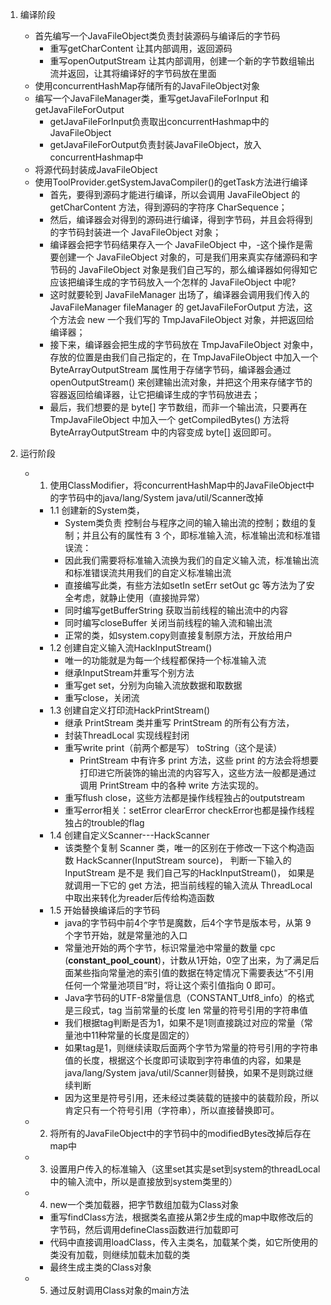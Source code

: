 1. 编译阶段
    - 首先编写一个JavaFileObject类负责封装源码与编译后的字节码
        - 重写getCharContent 让其内部调用，返回源码
        - 重写openOutputStream 让其内部调用，创建一个新的字节数组输出流并返回，让其将编译好的字节码放在里面
    - 使用concurrentHashMap存储所有的JavaFileObject对象
    - 编写一个JavaFileManager类，重写getJavaFileForInput 和 getJavaFileForOutput
        - getJavaFileForInput负责取出concurrentHashmap中的JavaFileObject
        - getJavaFileForOutput负责封装JavaFileObject，放入concurrentHashmap中
    - 将源代码封装成JavaFileObject
    - 使用ToolProvider.getSystemJavaCompiler()的getTask方法进行编译
        - 首先，要得到源码才能进行编译，所以会调用 JavaFileObject 的 getCharContent 方法，得到源码的字符序 CharSequence；
        - 然后，编译器会对得到的源码进行编译，得到字节码，并且会将得到的字节码封装进一个 JavaFileObject 对象；
        - 编译器会把字节码结果存入一个 JavaFileObject 中，-这个操作是需要创建一个 JavaFileObject 对象的，可是我们用来真实存储源码和字节码的 JavaFileObject 对象是我们自己写的，那么编译器如何得知它应该把编译生成的字节码放入一个怎样的 JavaFileObject 中呢?
        - 这时就要轮到 JavaFileManager 出场了，编译器会调用我们传入的 JavaFileManager fileManager 的 getJavaFileForOutput 方法，这个方法会 new 一个我们写的 TmpJavaFileObject 对象，并把返回给编译器；
        - 接下来，编译器会把生成的字节码放在 TmpJavaFileObject 对象中，存放的位置是由我们自己指定的，在 TmpJavaFileObject 中加入一个 ByteArrayOutputStream 属性用于存储字节码，编译器会通过 openOutputStream() 来创建输出流对象，并把这个用来存储字节的容器返回给编译器，让它把编译生成的字节码放进去；
        - 最后，我们想要的是 byte[] 字节数组，而非一个输出流，只要再在 TmpJavaFileObject 中加入一个 getCompiledBytes() 方法将 ByteArrayOutputStream 中的内容变成 byte[] 返回即可。

2. 运行阶段
    - 1. 使用ClassModifier，将concurrentHashMap中的JavaFileObject中的字节码中的java/lang/System java/util/Scanner改掉
        - 1.1 创建新的System类，
            - System类负责 控制台与程序之间的输入输出流的控制；数组的复制；并且公有的属性有 3 个，即标准输入流，标准输出流和标准错误流：
            - 因此我们需要将标准输入流换为我们的自定义输入流，标准输出流和标准错误流共用我们的自定义标准输出流
            - 直接编写此类，有些方法如setIn setErr setOut gc 等方法为了安全考虑，就静止使用（直接抛异常）
            - 同时编写getBufferString 获取当前线程的输出流中的内容
            - 同时编写closeBuffer 关闭当前线程的输入流和输出流
            - 正常的类，如system.copy则直接复制原方法，开放给用户
        - 1.2 创建自定义输入流HackInputStream()
            - 唯一的功能就是为每一个线程都保持一个标准输入流
            - 继承InputStream并重写个别方法
            - 重写get set，分别为向输入流放数据和取数据
            - 重写close，关闭流
        - 1.3 创建自定义打印流HackPrintStream()
            - 继承 PrintStream 类并重写 PrintStream 的所有公有方法，
            - 封装ThreadLocal<ByteArrayOutputStream> 实现线程封闭
            - 重写write print（前两个都是写） toString（这个是读） 
               - PrintStream 中有许多 print 方法，这些 print 的方法会将想要打印进它所装饰的输出流的内容写入，这些方法一般都是通过调用 PrintStream 中的各种 write 方法实现的。
            - 重写flush close，这些方法都是操作线程独占的outputstream
            - 重写error相关：setError  clearError checkError也都是操作线程独占的trouble的flag
        - 1.4 创建自定义Scanner---HackScanner
            - 该类整个复制 Scanner 类，唯一的区别在于修改一下这个构造函数 HackScanner(InputStream source)， 判断一下输入的 InputStream 是不是 我们自己写的HackInputStream()，
            如果是就调用一下它的 get 方法，把当前线程的输入流从 ThreadLocal 中取出来转化为reader后传给构造函数
        - 1.5 开始替换编译后的字节码
            - java的字节码中前4个字节是魔数，后4个字节是版本号，从第 9 个字节开始，就是常量池的入口
            - 常量池开始的两个字节，标识常量池中常量的数量 cpc (**constant_pool_count**)，计数从1开始，0空了出来，为了满足后面某些指向常量池的索引值的数据在特定情况下需要表达“不引用任何一个常量池项目”时，将让这个索引值指向 0 即可。
            - Java字节码的UTF-8常量信息（CONSTANT_Utf8_info）的格式是三段式，tag  当前常量的长度 len 常量的符号引用的字符串值 
            - 我们根据tag判断是否为1，如果不是1则直接跳过对应的常量（常量池中11种常量的长度是固定的）
            - 如果tag是1，则继续读取后面两个字节为常量的符号引用的字符串值的长度，根据这个长度即可读取到字符串值的内容，如果是java/lang/System java/util/Scanner则替换，如果不是则跳过继续判断
            - 因为这里是符号引用，还未经过类装载的链接中的装载阶段，所以肯定只有一个符号引用（字符串），所以直接替换即可。
    - 2. 将所有的JavaFileObject中的字节码中的modifiedBytes改掉后存在map中
    - 3. 设置用户传入的标准输入（这里set其实是set到system的threadLocal中的输入流中，所以是直接放到system类里的）
    - 4. new一个类加载器，把字节数组加载为Class对象
        - 重写findClass方法，根据类名直接从第2步生成的map中取修改后的字节码，然后调用defineClass函数进行加载即可
        - 代码中直接调用loadClass，传入主类名，加载某个类，如它所使用的类没有加载，则继续加载未加载的类
        - 最终生成主类的Class对象
    - 5. 通过反射调用Class对象的main方法